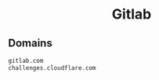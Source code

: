 


<h1 align="center">Gitlab</h1>  


## Domains


```html
gitlab.com
challenges.cloudflare.com
```  


